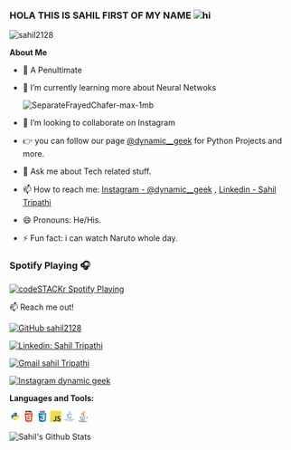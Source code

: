 ### HOLA THIS IS SAHIL FIRST OF MY NAME <img src="https://user-images.githubusercontent.com/1303154/88677602-1635ba80-d120-11ea-84d8-d263ba5fc3c0.gif" width="28px" alt="hi">

<p align="left"> <img src="https://komarev.com/ghpvc/?username=sahil2128&label=Views&color=blue&style=plastic" alt="sahil2128" /> </p>

**About Me**

- 🔭 A Penultimate 
- 🌱 I’m currently learning more about Neural Netwoks

     ![SeparateFrayedChafer-max-1mb](https://user-images.githubusercontent.com/55251741/103231522-f9671280-495d-11eb-9ea0-d2f222dd51ed.gif)

- 👯 I’m looking to collaborate on Instagram
- 👉 you can follow our page [@dynamic__geek](https://www.instagram.com/dynamic__geek/?hl=en) for Python Projects and more.
- 💬 Ask me about Tech related stuff. 
- 📫 How to reach me: [Instagram - @dynamic__geek](https://www.instagram.com/dynamic__geek/?hl=en) , [Linkedin - Sahil Tripathi](https://www.linkedin.com/in/sahil-tripathi-5852b5184/)
- 😄 Pronouns: He/His.
- ⚡ Fun fact: i can watch Naruto whole day. 


### Spotify Playing 🎧

[<img src="https://now-playing-codestackr.vercel.app/api/spotify-playing" alt="codeSTACKr Spotify Playing" width="350" />](https://open.spotify.com/album/3TJz2UBNYJtlEly0sPeNrQ?highlight=spotify:track:1mXVgsBdtIVeCLJnSnmtdV)


:mailbox: Reach me out!

[![GitHub sahil2128](https://img.shields.io/github/followers/sahil2128?label=follow&style=social)](https://github.com/sahil2128)


[![Linkedin: Sahil Tripathi](https://img.shields.io/badge/-sahiltripathi-blue?style=flat-square&logo=Linkedin&logoColor=white&link=https://www.linkedin.com/in/sahil-tripathi-5852b5184/)](https://www.linkedin.com/in/sahil-tripathi-5852b5184/)

[![Gmail sahil Tripathi](https://img.shields.io/badge/-sahiltripathi-c0392b?style=flat&labelColor=c0392b&logo=gmail&logoColor=white)](mailto:sahiltripathi56@gmail.com)

[![Instagram dynamic geek](https://img.shields.io/badge/-@dynamic__geek-e84393?style=flat&labelColor=e84393&logo=instagram&logoColor=white)](https://www.instagram.com/dynamic__geek/?hl=en)

**Languages and Tools:** 


<code><img height="20" src="https://raw.githubusercontent.com/github/explore/80688e429a7d4ef2fca1e82350fe8e3517d3494d/topics/python/python.png"></code>
<code><img height="20" src="https://raw.githubusercontent.com/github/explore/80688e429a7d4ef2fca1e82350fe8e3517d3494d/topics/html/html.png"></code>
<code><img height="20" src="https://raw.githubusercontent.com/github/explore/80688e429a7d4ef2fca1e82350fe8e3517d3494d/topics/css/css.png"></code>
<code><img height="20" src="https://raw.githubusercontent.com/github/explore/80688e429a7d4ef2fca1e82350fe8e3517d3494d/topics/javascript/javascript.png"></code>
<code><img height="20" src="https://raw.githubusercontent.com/github/explore/80688e429a7d4ef2fca1e82350fe8e3517d3494d/topics/c/c.png"></code>
<code><img height="20" src="https://raw.githubusercontent.com/github/explore/80688e429a7d4ef2fca1e82350fe8e3517d3494d/topics/java/java.png"></code>






![Sahil's Github Stats](https://github-readme-stats.vercel.app/api?username=sahil2128&show_icons=true&theme=radical)



